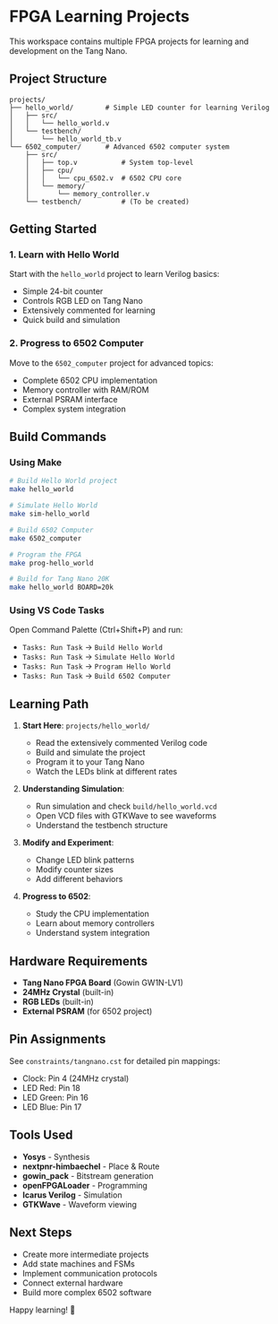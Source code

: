 # FPGA Learning Projects

This workspace contains multiple FPGA projects for learning and development on the Tang Nano.

## Project Structure

```
projects/
├── hello_world/        # Simple LED counter for learning Verilog
│   ├── src/
│   │   └── hello_world.v
│   └── testbench/
│       └── hello_world_tb.v
└── 6502_computer/      # Advanced 6502 computer system
    ├── src/
    │   ├── top.v           # System top-level
    │   ├── cpu/
    │   │   └── cpu_6502.v  # 6502 CPU core
    │   └── memory/
    │       └── memory_controller.v
    └── testbench/          # (To be created)
```

## Getting Started

### 1. Learn with Hello World
Start with the `hello_world` project to learn Verilog basics:
- Simple 24-bit counter
- Controls RGB LED on Tang Nano
- Extensively commented for learning
- Quick build and simulation

### 2. Progress to 6502 Computer
Move to the `6502_computer` project for advanced topics:
- Complete 6502 CPU implementation
- Memory controller with RAM/ROM
- External PSRAM interface
- Complex system integration

## Build Commands

### Using Make
```bash
# Build Hello World project
make hello_world

# Simulate Hello World
make sim-hello_world

# Build 6502 Computer
make 6502_computer

# Program the FPGA
make prog-hello_world

# Build for Tang Nano 20K
make hello_world BOARD=20k
```

### Using VS Code Tasks
Open Command Palette (Ctrl+Shift+P) and run:
- `Tasks: Run Task` → `Build Hello World`
- `Tasks: Run Task` → `Simulate Hello World`
- `Tasks: Run Task` → `Program Hello World`
- `Tasks: Run Task` → `Build 6502 Computer`

## Learning Path

1. **Start Here**: `projects/hello_world/`
   - Read the extensively commented Verilog code
   - Build and simulate the project
   - Program it to your Tang Nano
   - Watch the LEDs blink at different rates

2. **Understanding Simulation**:
   - Run simulation and check `build/hello_world.vcd`
   - Open VCD files with GTKWave to see waveforms
   - Understand the testbench structure

3. **Modify and Experiment**:
   - Change LED blink patterns
   - Modify counter sizes
   - Add different behaviors

4. **Progress to 6502**:
   - Study the CPU implementation
   - Learn about memory controllers
   - Understand system integration

## Hardware Requirements

- **Tang Nano FPGA Board** (Gowin GW1N-LV1)
- **24MHz Crystal** (built-in)
- **RGB LEDs** (built-in)
- **External PSRAM** (for 6502 project)

## Pin Assignments

See `constraints/tangnano.cst` for detailed pin mappings:
- Clock: Pin 4 (24MHz crystal)
- LED Red: Pin 18
- LED Green: Pin 16  
- LED Blue: Pin 17

## Tools Used

- **Yosys** - Synthesis
- **nextpnr-himbaechel** - Place & Route
- **gowin_pack** - Bitstream generation
- **openFPGALoader** - Programming
- **Icarus Verilog** - Simulation
- **GTKWave** - Waveform viewing

## Next Steps

- Create more intermediate projects
- Add state machines and FSMs
- Implement communication protocols
- Connect external hardware
- Build more complex 6502 software

Happy learning! 🚀
